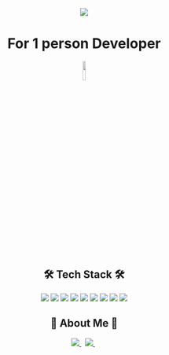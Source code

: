 <div align="center">
  <img src="https://capsule-render.vercel.app/api?type=waving&color=2596be&text=Lobster%20Lee&fontAlign=78&height=200&fontSize=50&fontColor=ffffff">
</div>

<h1 align="center">For 1 person Developer</h1>

<div align="center">
<img align="center" width="10%" src="https://github.com/LOBSTER10000/LOBSTER10000/assets/111476138/6862e257-671a-421f-b968-07b4f83e3f04">
<div>
<p></p>



<h2 align="center">🛠 Tech Stack 🛠</h2>

<p align="center"> 
  <img src="https://img.shields.io/badge/TypeScript-3178C6?style=flat-square&logo=TypeScript&logoColor=white"/>
  <img src="https://img.shields.io/badge/nodedotjs-339933?style=flat-square&logo=nodedotjs&logoColor=white"/> 
  <img src="https://img.shields.io/badge/Javascript-F7DF1E?style=flat-square&logo=Javascript&logoColor=white"/>
  <img src="https://img.shields.io/badge/ReactJs-61DAFB?style=flat-square&logo=react&logoColor=white"/> 
  <img src="https://img.shields.io/badge/MySQL-4479A1?style=flat-square&logo=MySQL&logoColor=white"/>
  <img src="https://img.shields.io/badge/MongoDB-13aa52?style=flat-square&logo=MongoDB&logoColor=white"/> 
  <img src="https://img.shields.io/badge/Java-007396?style=flat-square&logo=Java&logoColor=white"/> 
  <img src="https://img.shields.io/badge/Spring-6DB33F?style=flat-square&logo=Spring&logoColor=white"/> 
  <img src="https://img.shields.io/badge/Amazon AWS-232F3E?style=flat-square&logo=Amazon AWS&logoColor=white"/> 
</p>

<h2 align="center">🎳 About Me 🎳</h2>

<p align="center">
  <a href="https://velog.io/@ghh607"><img src="https://img.shields.io/badge/Velog-20C997?style=flat&logo=Velog&logoColor=white&link=https://velog.io/@ghh607"/>
  </a>&nbsp
  <a href="https://github.com/LOBSTER10000"><img src="https://img.shields.io/badge/GitHub-181717?style=flat&logo=GitHub&logoColor=white&link=https://github.com/LOBSTER10000"/>
  </a>&nbsp
</p>
